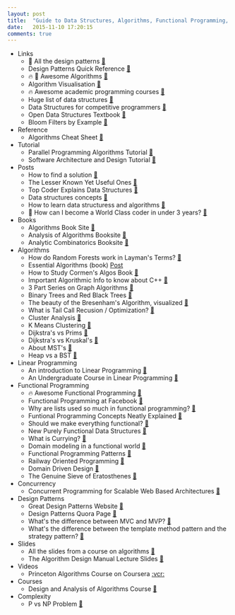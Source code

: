 ```yaml
---
layout: post
title:  "Guide to Data Structures, Algorithms, Functional Programming, Complexity, and Design Patterns"
date:   2015-11-10 17:20:15
comments: true
---
```


- Links
    - :raised_hands: All the design patterns [:link:](https://sourcemaking.com/design_patterns)
    - Design Patterns Quick Reference [:link:](http://viralpatel.net/blogs/download/design-pattern-scard.pdf)
    - :fire: :raised_hands: Awesome Algorithms [:link:](https://github.com/tayllan/awesome-algorithms)
    - Algorithm Visualisation [:link:](https://github.com/hsavit1/algovis)
    - :fire: Awesome academic programming courses [:link:](https://github.com/prakhar1989/awesome-courses)
    - Huge list of data structures [:link:](http://theshayna.com/data-structures-and-algorithms-tutorials/)
    - Data Structures for competitive programmers [:link:](https://www.quora.com/Data-Structures/What-is-a-list-of-data-structures-that-a-competitive-programmer-must-know)
    - Open Data Structures Textbook [:link:](http://opendatastructures.org/)
    - Bloom Filters by Example [:link:](http://billmill.org/bloomfilter-tutorial/)
- Reference
    - Algorithms Cheat Sheet [:link:](http://algs4.cs.princeton.edu/cheatsheet/)
- Tutorial
    - Parallel Programming Algorithms Tutorial [:link:](http://www.tutorialspoint.com/parallel_algorithm/index.htm)
    - Software Architecture and Design Tutorial [:link:](http://www.tutorialspoint.com/software_architecture_design/index.htm)
- Posts
    - How to find a solution [:link:](https://www.topcoder.com/community/data-science/data-science-tutorials/how-to-find-a-solution/)
    - The Lesser Known Yet Useful Ones [:link:](http://stackoverflow.com/questions/500607/what-are-the-lesser-known-but-useful-data-structures)
    - Top Coder Explains Data Structures [:link:](https://www.topcoder.com/community/data-science/data-science-tutorials/data-structures/)
    - Data structures concepts [:link:](https://www.topcoder.com/community/data-science/data-science-tutorials/data-structures/)
    - How to learn data structuress and algorithms [:link:](https://github.com/wbinnssmith/awesome-promises)
    - :raised_hands: How can I become a World Class coder in under 3 years? [:link:](https://www.quora.com/How-can-I-become-a-world-class-coder-in-under-three-years/answer/Quildreen-Motta?srid=21CJ&share=1)
- Books
    - Algorithms Book Site [:link:](http://algs4.cs.princeton.edu/home/)
    - Analysis of Algorithms Booksite [:link:](http://aofa.cs.princeton.edu/home/)
    - Analytic Combinatorics Booksite [:link:](http://ac.cs.princeton.edu/home/)
- Algorithms
    - How do Random Forests work in Layman's Terms? [:link:](https://www.quora.com/Random-Forests/How-do-random-forests-work-in-laymans-terms)
    - Essential Algorithms (book) [Post](http://itshenry.com/2015/10/10/essential-algorithms.html)
    - How to Study Cormen's Algos Book [:link:](https://www.quora.com/What-should-I-know-from-CLRS-3rd-edition-book-if-my-aim-is-to-get-into-Google/answer/Jimmy-Saade?srid=TAJ1&share=1)
    - Important Algorithmic Info to know about C++ [:link:](https://www.quora.com/What-are-the-most-important-concepts-in-C-and-C++-that-should-be-learnt-and-understood-before-a-programming-interview/answer/Jimmy-Saade?srid=TAJ1&share=1)
    - 3 Part Series on Graph Algorithms [:link:](https://www.topcoder.com/community/data-science/data-science-tutorials/introduction-to-graphs-and-their-data-structures-section-1/)
    - Binary Trees and Red Black Trees [:link:](https://www.topcoder.com/community/data-science/data-science-tutorials/an-introduction-to-binary-search-and-red-black-trees/)
    - The beauty of the Bresenham's Algorithm, visualized [:link:](http://members.chello.at/~easyfilter/bresenham.html)
    - What is Tail Call Recusion / Optimization? [:link:](http://stackoverflow.com/questions/310974/what-is-tail-call-optimization)
    - Cluster Analysis [:link:](https://en.wikipedia.org/wiki/Cluster_analysis)
    - K Means Clustering [:link:](https://en.wikipedia.org/wiki/K-means_clustering)
    - Dijkstra's vs Prims [:link:](http://stackoverflow.com/questions/14144279/difference-between-prims-and-dijkstras-algorithm)
    - Dijkstra's vs Kruskal's [:link:](http://stackoverflow.com/questions/20409090/why-the-tree-resulting-from-kruskal-is-different-from-dijkstra)
    - About MST's [:link:](https://www.ics.uci.edu/~eppstein/161/960206.html)
    - Heap vs a BST [:link:](http://stackoverflow.com/questions/6147242/heap-vs-binary-search-tree-bst)
- Linear Programming
    - An introduction to Linear Programming [:link:](http://fisher.osu.edu/~croxton.4/tutorial/)
    - An Undergraduate Course in Linear Programming [:link:](http://orfe.princeton.edu/~rvdb/307/lectures.html)
- Functional Programming 
    - :fire: Awesome Functional Programming [:link:](https://github.com/lucasviola/awesome-functional-programming)
    - Functional Programming at Facebook [:floppy_disk:](http://cufp.galois.com/2009/slides/PiroLetuchy.pdf)
    - Why are lists used so much in functional programming? [:link:](https://www.quora.com/Why-are-lists-the-fundamental-data-structures-in-most-if-not-all-functional-programming-languages)
    - Funtional Programming Concepts Neatly Explained [:link:](https://github.com/caiorss/Functional-Programming/blob/master/haskell/Functional_Programming_Concepts.md) 
    - Should we make everything functional? [:link:](https://www.quora.com/Is-it-possible-to-implement-every-piece-of-software-using-functional-programming)
    - New Purely Functional Data Structures [:link:](http://cstheory.stackexchange.com/questions/1539/whats-new-in-purely-functional-data-structures-since-okasaki/1550#1550?newreg=3044016abbd549fcbd2f4c14e8239f55)
    - What is Currying? [:link:](https://www.quora.com/What-is-currying)
    - Domain modeling in a functional world [:link:](http://www.slideshare.net/debasishg/qconny-12)
    - Functional Programming Patterns [:link:](http://fsharpforfunandprofit.com/fppatterns/)
    - Railway Oriented Programming [:link:](http://fsharpforfunandprofit.com/rop/)
    - Domain Driven Design [:link:](http://fsharpforfunandprofit.com/ddd/)
    - The Genuine Sieve of Eratosthenes [:link:](https://www.cs.hmc.edu/~oneill/papers/Sieve-JFP.pdf)
- Concurrency
    - Concurrent Programming for Scalable Web Based Architectures [:link:](http://berb.github.io/diploma-thesis/community/index.html)
- Design Patterns
    - Great Design Patterns Website [:link:](http://www.oodesign.com/)
    - Design Patterns Quora Page [:link:](https://www.quora.com/Design-Patterns)
    - What's the difference between MVC and MVP? [:link:](http://stackoverflow.com/questions/2056/what-are-mvp-and-mvc-and-what-is-the-difference?rq=1)
    - What's the difference between the template method pattern and the strategy pattern? [:link:](http://stackoverflow.com/questions/669271/what-is-the-difference-between-the-template-method-and-the-strategy-patterns)
- Slides
    - All the slides from a course on algorithms [:floppy_disk:](http://courses.cs.washington.edu/courses/cse373/02au/lectures/)
    - The Algorithm Design Manual Lecture Slides [:floppy_disk:](http://www3.cs.stonybrook.edu/~algorith/video-lectures/)
- Videos 
    - Princeton Algorithms Course on Coursera [:vcr:](https://www.coursera.org/course/algs4partI)
- Courses
    - Design and Analysis of Algorithms Course [:link:](https://www.ics.uci.edu/~eppstein/161/)
- Complexity
    - P vs NP Problem [:link:](https://en.wikipedia.org/wiki/P_versus_NP_problem)
